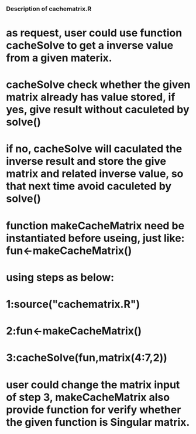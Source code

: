 ### Description of cachematrix.R
# as request, user could use function cacheSolve to get a inverse value from a given materix.
# cacheSolve check whether the given matrix already has value stored, if yes, give result without caculeted by solve()
# if no, cacheSolve will caculated the inverse result and store the give matrix and related inverse value, so that next time avoid caculeted by solve()
# function makeCacheMatrix need be instantiated before useing, just like: fun<-makeCacheMatrix()
# using steps as below:
# 1:source("cachematrix.R")
# 2:fun<-makeCacheMatrix()
# 3:cacheSolve(fun,matrix(4:7,2))
# user could change the matrix input of step 3, makeCacheMatrix also provide function for verify whether the given function is Singular matrix. 